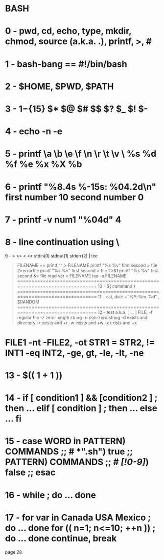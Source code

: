 BASH
====
0 - pwd, cd, echo, type, mkdir, chmod, source (a.k.a. .), printf, >, #
==============================================================================
1 - bash-bang == #!/bin/bash
==============================================================================
2 - $HOME, $PWD, $PATH
==============================================================================
3 - $1-${15} $* $@ $# $$ $? $_ $! $-
==============================================================================
4 - echo -n -e
==============================================================================
5 - printf \a \b \e \f \n \r \t \v \\ %s %d %f %e %x %X %b
==============================================================================
6 - printf "%8.4s %-15s: %04.2d\n" first number 10 second number 0
==============================================================================
7 - printf -v num1 "%04d" 4
==============================================================================
8 - line continuation using \
==============================================================================
9 - > >> < << stdin(0) stdout(1) stderr(2) | tee
 > FILENAME == printf "" > FILENAME
 printf "%s %v" first second > file 2>errorfile
 printf "%s %v" first second > file 2>&1
 printf "%s %v" first second &> file
 read var < FILENAME
 tee -a FILENAME
==============================================================================
10 - $( command )
==============================================================================
11 - cat, date +"%Y-%m-%d" , $RANDOM
==============================================================================
12 - test a.k.a. [ ... ] 
FILE, -f  regular file
-z zero-length string
-n non-zero string
-d exists and directory
-r exists and +r
-w exists and +w
-x exists and +x

FILE1 -nt -FILE2, -ot
STR1 = STR2, !=
INT1 -eq INT2, -ge, gt, -le, -lt, -ne
===============================================================================
13 - $(( 1 + 1 ))
===============================================================================
14 -
if [ condition1 ] && [condition2 ] ; then
    ...
elif [ condition ] ; then
    ...
else
    ...
fi
===============================================================================
15 - 
case WORD in
    PATTERN) COMMANDS ;; # *".sh") true ;;
    PATTERN) COMMANDS ;; # *[!0-9]*) false ;;
esac
===============================================================================
16 - 
while <LIST>; do
    ...
done
===============================================================================
17 - 
for var in Canada USA Mexico ; do
    ...
done
for (( n=1; n<=10; ++n )) ; do
    ...
done
continue, break
===============================================================================
page 28
